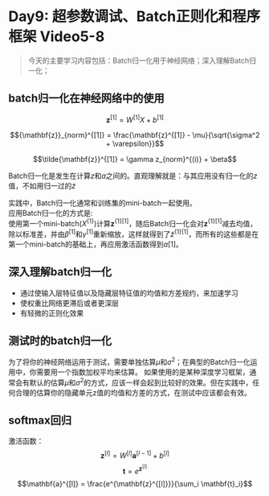 # Day9: 超参数调试、Batch正则化和程序框架 Video5-8
> 今天的主要学习内容包括：Batch归一化用于神经网络；深入理解Batch归一化； 
## batch归一化在神经网络中的使用
$$\mathbf{z}^{[1]} = W^{[1]}X + b^{[1]}$$

$${\mathbf{z}}_{norm}^{[1]} = \frac{\mathbf{z}^{[1]} - \mu}{\sqrt{\sigma^2 + \varepsilon}}$$

$$\tilde{\mathbf{z}}^{[1]} = \gamma z_{norm}^{(i)} + \beta$$

Batch归一化是发生在计算$z$和$a$之间的。直观理解就是：与其应用没有归一化的$z$值，不如用归一过的$\tilde{z}$

实践中，Batch归一化通常和训练集的mini-batch一起使用。  
应用Batch归一化的方式是:  
使用第一个mini-batch($X^{\{1\}}$)计算$\mathbf{z}^{\{1\}[1]}$，随后Batch归一化会对$\mathbf{z}^{\{1\}[1]}$减去均值，除以标准差，并由$\beta^{[1]}$和$\gamma^{[1]}$重新缩放，这样就得到了$\tilde{z}^{\{1\}[1]}$，而所有的这些都是在第一个mini-batch的基础上，再应用激活函数得到$a[1]$。

## 深入理解batch归一化
- 通过使输入层特征值以及隐藏层特征值的均值和方差规约，来加速学习
- 使权重比网络更滞后或者更深层
- 有轻微的正则化效果
## 测试时的batch归一化
为了将你的神经网络运用于测试，需要单独估算$μ$和$\sigma^2$；在典型的Batch归一化运用中，你需要用一个指数加权平均来估算。
如果使用的是某种深度学习框架，通常会有默认的估算$μ$和$\sigma^2$的方式，应该一样会起到比较好的效果。但在实践中，任何合理的估算你的隐藏单元z值的均值和方差的方式，在测试中应该都会有效。

## softmax回归
激活函数：  
$$\mathbf{z}^{[l]} = W^{[l]} \mathbf{a}^{[l-1]} + b^{[l]}$$
$$\mathbf{t} = e^{\mathbf{z}^{[l]}}$$
$$\mathbf{a}^{[l]} = \frac{e^{\mathbf{z}^{[l]}}}{\sum_i \mathbf{t}_i}$$



